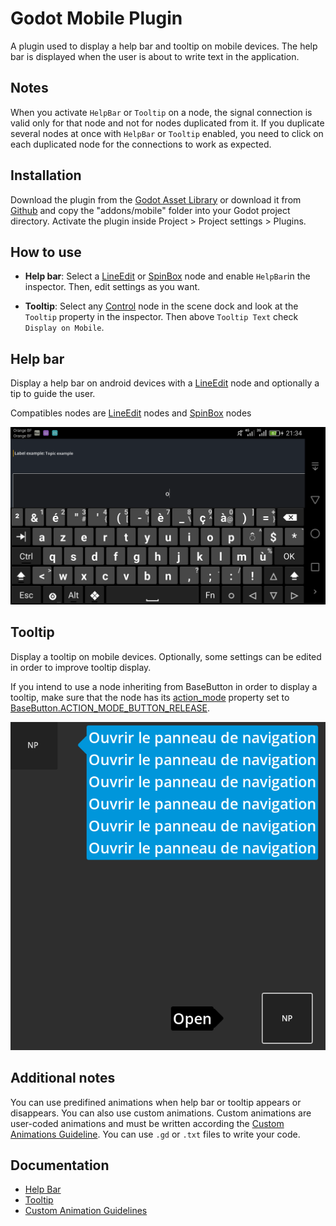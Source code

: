 ﻿# Godot Mobile Plugin
A plugin used to display a help bar and tooltip on mobile devices. The help bar is displayed when the user is about to write text in the application.

## Notes
When you activate `HelpBar` or `Tooltip` on a node, the signal connection is valid only for that node and not for nodes duplicated from it. If you duplicate several nodes at once with `HelpBar` or `Tooltip` enabled, you need to click on each duplicated node for the connections to work as expected.

## Installation
Download the plugin from the [Godot Asset Library]() or  download it from [Github](https://github.com/sabinayo/godot-4-mobile-plugin/) and copy the "addons/mobile" folder into your Godot project directory.
	Activate the plugin inside Project > Project settings > Plugins.


## How to use

- **Help bar**: Select a [LineEdit](https://docs.godotengine.org/fr/4.x/classes/class_lineedit.html) or [SpinBox](https://docs.godotengine.org/fr/4.x/classes/class_spinbox.html) node and enable `HelpBar`in the inspector. Then, edit settings as you want.

- **Tooltip**: Select any [Control](https://docs.godotengine.org/en/stable/classes/class_control.html) node in the scene dock and look at the `Tooltip` property in the inspector. Then above `Tooltip Text` check `Display on Mobile`.

## Help bar
Display a help bar on android devices with a [LineEdit](https://docs.godotengine.org/fr/4.x/classes/class_lineedit.html) node and optionally
a tip to guide the user.

Compatibles nodes are [LineEdit](https://docs.godotengine.org/fr/4.x/classes/class_lineedit.html) nodes and [SpinBox](https://docs.godotengine.org/fr/4.x/classes/class_spinbox.html) nodes


![Help bar screenshot](https://raw.githubusercontent.com/sabinayo/godot-4-mobile-plugin/refs/heads/main/screenshots/help_bar_and_keyboard.png)
 

## Tooltip

Display a tooltip on mobile devices. Optionally, some settings can be edited in order to improve tooltip display.

If you intend to use a node inheriting from BaseButton in order to display a tooltip, make sure that the node has its [action_mode](https://docs.godotengine.org/en/stable/classes/class_basebutton.html#class-basebutton-property-action-mode) property set to [BaseButton.ACTION_MODE_BUTTON_RELEASE](https://docs.godotengine.org/en/stable/classes/class_basebutton.html#enum-basebutton-actionmode).

![tooltip screenshot](https://raw.githubusercontent.com/sabinayo/godot-4-mobile-plugin/refs/heads/main/screenshots/tooltip.png)

## Additional notes

You can use predifined animations when help bar or tooltip appears or disappears. You can also use custom animations. Custom animations are user-coded animations and must be written according the [Custom Animations Guideline](https://raw.githubusercontent.com/sabinayo/godot-4-mobile-plugin/refs/heads/main/doc/CUSTOM%20ANIMATIONS%20GUIDELINE.md).
You can use `.gd` or `.txt` files to write your code.

## Documentation

- [Help Bar](https://github.com/sabinayo/godot-4-mobile-plugin/blob/main/doc/HELP%20BAR%20SETTINGS.md)
- [Tooltip](https://github.com/sabinayo/godot-4-mobile-plugin/blob/main/doc/TOOLTIP%20SETTINGS.md)
- [Custom Animation Guidelines](https://github.com/sabinayo/godot-4-mobile-plugin/blob/main/doc/CUSTOM%20ANIMATIONS%20GUIDELINE.md)
